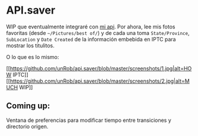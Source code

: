 # API.saver

WIP que eventualmente integraré con [mi api](/unRob/api.rob.mx). Por ahora, lee mis fotos favoritas (desde `~/Pictures/best of/`) y de cada una toma `State/Province`, `SubLocation` y `Date Created` de la información embebida en IPTC para mostrar los titulitos.

O lo que es lo mismo:

[[https://github.com/unRob/api.saver/blob/master/screenshots/1.jpg|alt=HOW IPTC]]
[[https://github.com/unRob/api.saver/blob/master/screenshots/2.jpg|alt=MUCH WIP]]

## Coming up:

Ventana de preferencias para modificar tiempo entre transiciones y directorio origen.